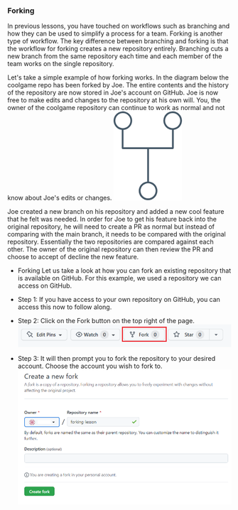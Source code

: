 ### Forking
In previous lessons, you have touched on workflows such as branching and how they can be used to simplify a process for a team. Forking is another type of workflow. The key difference between branching and forking is that the workflow for forking creates a new repository entirely. Branching cuts a new branch from the same repository each time and each member of the team works on the single repository.

Let's take a simple example of how forking works. In the diagram below the coolgame repo has been forked by Joe. The entire contents and the history of the repository are now stored in Joe's account on GitHub. Joe is now free to make edits and changes to the repository at his own will. You, the owner of the coolgame repository can continue to work as normal and not know about Joe's edits or changes.
![alt text](image-1.png)

Joe created a new branch on his repository and added a new cool feature that he felt was needed. In order for Joe to get his feature back into the original repository, he will need to create a PR as normal but instead of comparing with the main branch, it needs to be compared with the original repository. Essentially the two repositories are compared against each other. The owner of the original repository can then review the PR and choose to accept of decline the new feature.

* Forking
Let us take a look at how you can fork an existing repository that is available on GitHub. For this example, we used a repository we can access on GitHub.

* Step 1: If you have access to your own repository on GitHub, you can access this now to follow along.

* Step 2: Click on the Fork button on the top right of the page.
![alt text](image-2.png)
* Step 3: It will then prompt you to fork the repository to your desired account. Choose the account you wish to fork to.
![alt text](image-3.png)
